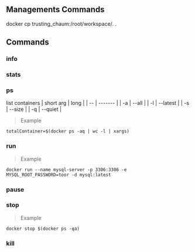 ## Managements Commands
docker cp trusting_chaum:/root/workspace/. .

## Commands

### info

### stats

### ps
list containers
| short arg | long |
| -- | -------  |
| -a | --all    |
| -l | --latest |
| -s | --size   |
| -q | --quiet  |

> Example
```
totalContainer=$(docker ps -aq | wc -l | xargs)
```

### run
> Example
```
docker run --name mysql-server -p 3306:3306 -e MYSQL_ROOT_PASSWORD=toor -d mysql:latest
```

### pause

### stop
> Example
```
docker stop $(docker ps -qa)
```

### kill
